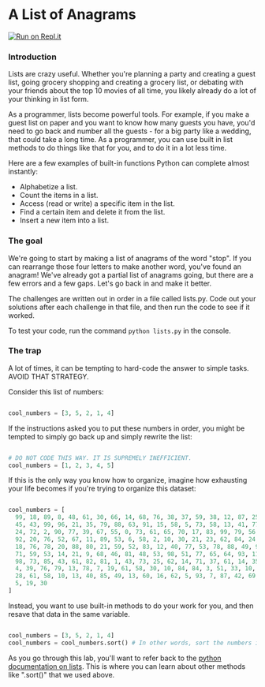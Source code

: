 # A List of Anagrams

[![Run on Repl.it](https://repl.it/badge/github/upperlinecode/list-methods-mini-lab-python)](https://repl.it/github/upperlinecode/list-methods-mini-lab-python)

### Introduction

Lists are crazy useful. Whether you're planning a party and creating a guest list, going grocery shopping and creating a grocery list, or debating with your friends about the top 10 movies of all time, you likely already do a lot of your thinking in list form.

As a programmer, lists become powerful tools. For example, if you make a guest list on paper and you want to know how many guests you have, you'd need to go back and number all the guests - for a big party like a wedding, that could take a long time. As a programmer, you can use built in list methods to do things like that for you, and to do it in a lot less time.

Here are a few examples of built-in functions Python can complete almost instantly:
* Alphabetize a list.
* Count the items in a list.
* Access (read or write) a specific item in the list.
* Find a certain item and delete it from the list.
* Insert a new item into a list.

### The goal

We're going to start by making a list of anagrams of the word "stop". If you can rearrange those four letters to make another word, you've found an anagram! We've already got a partial list of anagrams going, but there are a few errors and a few gaps. Let's go back in and make it better.

The challenges are written out in order in a file called lists.py. Code out your solutions after each challenge in that file, and then run the code to see if it worked.  

To test your code, run the command `python lists.py` in the console.

### The trap

A lot of times, it can be tempting to hard-code the answer to simple tasks. AVOID THAT STRATEGY.

Consider this list of numbers:

```Python

cool_numbers = [3, 5, 2, 1, 4]

```

If the instructions asked you to put these numbers in order, you might be tempted to simply go back up and simply rewrite the list:

```Python

# DO NOT CODE THIS WAY. IT IS SUPREMELY INEFFICIENT.
cool_numbers = [1, 2, 3, 4, 5]

```

If this is the only way you know how to organize, imagine how exhausting your life becomes if you're trying to organize this dataset:

```Python

cool_numbers = [
  99, 18, 89, 8, 48, 61, 30, 66, 14, 68, 76, 38, 37, 59, 38, 12, 87, 25, 67, 53, 17, 23, 89,
  45, 43, 99, 96, 21, 35, 79, 88, 63, 91, 15, 58, 5, 73, 58, 13, 41, 77, 84, 31, 22, 57,
  24, 72, 2, 90, 77, 39, 67, 55, 0, 73, 61, 65, 70, 17, 83, 99, 79, 56, 32, 66, 12, 9,
  92, 20, 76, 52, 67, 11, 89, 53, 6, 58, 2, 10, 30, 21, 23, 62, 84, 24, 27, 48, 49, 90,
  18, 76, 78, 20, 88, 80, 21, 59, 52, 83, 12, 40, 77, 53, 78, 88, 49, 93, 39, 21, 42,
  71, 59, 53, 14, 21, 9, 68, 46, 81, 48, 53, 98, 51, 77, 65, 64, 93, 11, 73, 91, 31, 62,
  98, 73, 85, 43, 61, 82, 81, 1, 43, 73, 25, 62, 14, 71, 37, 61, 14, 35, 6, 12, 43, 73,
  4, 39, 76, 79, 13, 78, 7, 19, 61, 58, 30, 10, 84, 84, 3, 51, 33, 10, 15, 3, 44, 45,
  28, 61, 58, 10, 13, 40, 85, 49, 13, 60, 16, 62, 5, 93, 7, 87, 42, 69, 27, 22, 40,
  5, 19, 30
]

```

Instead, you want to use built-in methods to do your work for you, and then resave that data in the same variable.

```Python

cool_numbers = [3, 5, 2, 1, 4]
cool_numbers = cool_numbers.sort() # In other words, sort the numbers in order, and then resave that information back in the same variable.

```

As you go through this lab, you'll want to refer back to the [python documentation on lists](https://www.w3schools.com/python/python_lists.asp). This is where you can learn about other methods like ".sort()" that we used above.
